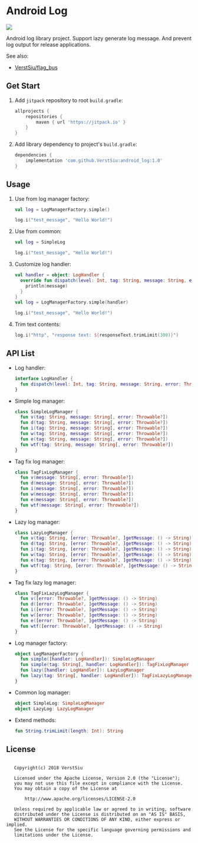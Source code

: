 
# Android Log

[![](https://jitpack.io/v/VerstSiu/android_log.svg)](https://jitpack.io/#VerstSiu/android_log)

Android log library project. Support lazy generate log message. And prevent log output for release applications.

See also:

* [VerstSiu/flag_bus](https://github.com/VerstSiu/flag_bus)

## Get Start

1. Add `jitpack` repository to root `build.gradle`:

    ```gradle
    allprojects {
        repositories {
            maven { url 'https://jitpack.io' }
        }
    }
    ```

2. Add library dependency to project's `build.gradle`:

    ```gradle
    dependencies {
        implementation 'com.github.VerstSiu:android_log:1.0'
    }
    ```

## Usage

1. Use from log manager factory:

    ```kotlin
    val log = LogManagerFactory.simple()
 
    log.i("test_message", "Hello World!")
    ```

2. Use from common:

    ```kotlin
    val log = SimpleLog
    
    log.i("test_message", "Hello World!")
    ```

3. Customize log handler:

    ```kotlin
    val handler = object: LogHandler {
      override fun dispatch(level: Int, tag: String, message: String, error: Throwable?) {
        println(message)
      }
    }
    val log = LogManagerFactory.simple(handler)
 
    log.i("test_message", "Hello World!")
    ```

4. Trim text contents:

    ```kotlin
    log.i("http", "response text: ${responseText.trimLimit(300)}")
    ```

## API List

* Log handler:

    ```kotlin
    interface LogHandler {
      fun dispatch(level: Int, tag: String, message: String, error: Throwable?)
    }
    ```

* Simple log manager:

    ```kotlin
    class SimpleLogManager {
      fun v(tag: String, message: String[, error: Throwable?])
      fun d(tag: String, message: String[, error: Throwable?])
      fun i(tag: String, message: String[, error: Throwable?])
      fun w(tag: String, message: String[, error: Throwable?])
      fun e(tag: String, message: String[, error: Throwable?])
      fun wtf(tag: String, message: String[, error: Throwable?])
    }
    ```

* Tag fix log manager:

    ```kotlin
    class TagFixLogManager {
      fun v(message: String[, error: Throwable?])
      fun d(message: String[, error: Throwable?])
      fun i(message: String[, error: Throwable?])
      fun w(message: String[, error: Throwable?])
      fun e(message: String[, error: Throwable?])
      fun wtf(message: String[, error: Throwable?])
    }
    ```

* Lazy log manager:

    ```kotlin
    class LazyLogManager {
      fun v(tag: String, [error: Throwable?, ]getMessage: () -> String)
      fun d(tag: String, [error: Throwable?, ]getMessage: () -> String)
      fun i(tag: String, [error: Throwable?, ]getMessage: () -> String)
      fun w(tag: String, [error: Throwable?, ]getMessage: () -> String)
      fun e(tag: String, [error: Throwable?, ]getMessage: () -> String)
      fun wtf(tag: String, [error: Throwable?, ]getMessage: () -> String)
    }
    ```

* Tag fix lazy log manager:

    ```kotlin
    class TagFixLazyLogManager {
      fun v([error: Throwable?, ]getMessage: () -> String)
      fun d([error: Throwable?, ]getMessage: () -> String)
      fun i([error: Throwable?, ]getMessage: () -> String)
      fun w([error: Throwable?, ]getMessage: () -> String)
      fun e([error: Throwable?, ]getMessage: () -> String)
      fun wtf([error: Throwable?, ]getMessage: () -> String)
    }
    ```

* Log manager factory:

    ```kotlin
    object LogManagerFactory {
      fun simple([handler: LogHandler]): SimpleLogManager
      fun simple(tag: String[, handler: LogHandler]): TagFixLogManager
      fun lazy([handler: LogHandler]): LazyLogManager
      fun lazy(tag: String[, handler: LogHandler]): TagFixLazyLogManager
    }
    ```

* Common log manager:

    ```kotlin
    object SimpleLog: SimpleLogManager
    object LazyLog: LazyLogManager
    ```

* Extend methods:

    ```kotlin
    fun String.trimLimit(length: Int): String
    ```

## License

```

   Copyright(c) 2018 VerstSiu

   Licensed under the Apache License, Version 2.0 (the "License");
   you may not use this file except in compliance with the License.
   You may obtain a copy of the License at

       http://www.apache.org/licenses/LICENSE-2.0

   Unless required by applicable law or agreed to in writing, software
   distributed under the License is distributed on an "AS IS" BASIS,
   WITHOUT WARRANTIES OR CONDITIONS OF ANY KIND, either express or implied.
   See the License for the specific language governing permissions and
   limitations under the License.

```
